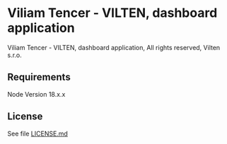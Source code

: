 # Viliam Tencer - VILTEN, dashboard application

Viliam Tencer - VILTEN, dashboard application, All rights reserved, Vilten s.r.o.

## Requirements

Node Version 18.x.x

## License

See file [LICENSE.md](LICENSE.md)